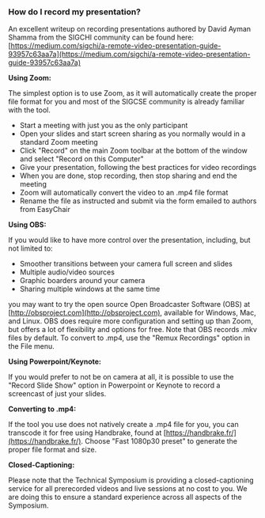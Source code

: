 ### How do I record my presentation?

An excellent writeup on recording presentations authored by David Ayman Shamma from the SIGCHI community can be found here: [https://medium.com/sigchi/a-remote-video-presentation-guide-93957c63aa7a](https://medium.com/sigchi/a-remote-video-presentation-guide-93957c63aa7a)

__Using Zoom:__

The simplest option is to use Zoom, as it will automatically create the proper file format for you and most of the SIGCSE community is already familiar with the tool.

* Start a meeting with just you as the only participant
* Open your slides and start screen sharing as you normally would in a standard Zoom meeting
* Click "Record" on the main Zoom toolbar at the bottom of the window and select "Record on this Computer"
* Give your presentation, following the best practices for video recordings
* When you are done, stop recording, then stop sharing and end the meeting
* Zoom will automatically convert the video to an .mp4 file format
* Rename the file as instructed and submit via the form emailed to authors from EasyChair

__Using OBS:__

If you would like to have more control over the presentation, including, but not limited to:

* Smoother transitions between your camera full screen and slides
* Multiple audio/video sources
* Graphic boarders around your camera
* Sharing multiple windows at the same time

you may want to try the open source Open Broadcaster Software (OBS) at [http://obsproject.com](http://obsproject.com), available for Windows, Mac, and Linux.  OBS does require more configuration and setting up than Zoom, but offers a lot of flexibility and options for free.  Note that OBS records .mkv files by default.  To convert to .mp4, use the "Remux Recordings" option in the File menu.

__Using Powerpoint/Keynote:__

If you would prefer to not be on camera at all, it is possible to use the "Record Slide Show" option in Powerpoint or Keynote to record a screencast of just your slides.  

__Converting to .mp4:__

If the tool you use does not natively create a .mp4 file for you, you can transcode it for free using Handbrake, found at [https://handbrake.fr/](https://handbrake.fr/).  Choose "Fast 1080p30 preset" to generate the proper file format and size.

__Closed-Captioning:__

Please note that the Technical Symposium is providing a closed-captioning service for all prerecorded videos and live sessions at no cost to you.  We are doing this to ensure a standard experience across all aspects of the Symposium.